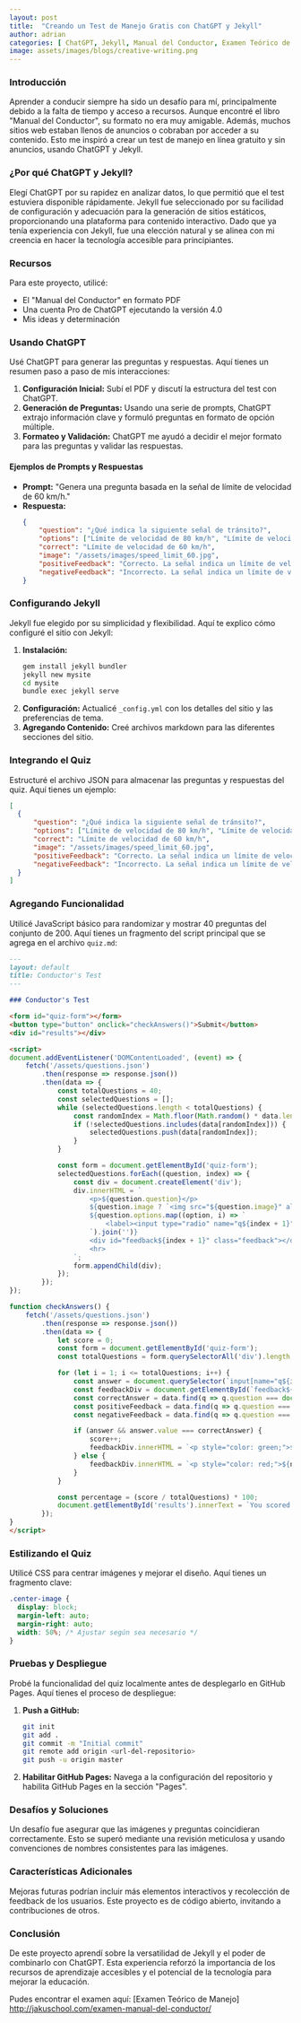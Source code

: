 ```yaml
---
layout: post
title:  "Creando un Test de Manejo Gratis con ChatGPT y Jekyll"
author: adrian
categories: [ ChatGPT, Jekyll, Manual del Conductor, Examen Teórico de Manejo ]
image: assets/images/blogs/creative-writing.png
---
```

### Introducción
Aprender a conducir siempre ha sido un desafío para mí, principalmente debido a la falta de tiempo y acceso a recursos. Aunque encontré el libro "Manual del Conductor", su formato no era muy amigable. Además, muchos sitios web estaban llenos de anuncios o cobraban por acceder a su contenido. Esto me inspiró a crear un test de manejo en línea gratuito y sin anuncios, usando ChatGPT y Jekyll.

### ¿Por qué ChatGPT y Jekyll?
Elegí ChatGPT por su rapidez en analizar datos, lo que permitió que el test estuviera disponible rápidamente. Jekyll fue seleccionado por su facilidad de configuración y adecuación para la generación de sitios estáticos, proporcionando una plataforma para contenido interactivo. Dado que ya tenía experiencia con Jekyll, fue una elección natural y se alinea con mi creencia en hacer la tecnología accesible para principiantes.

### Recursos
Para este proyecto, utilicé:
- El "Manual del Conductor" en formato PDF
- Una cuenta Pro de ChatGPT ejecutando la versión 4.0
- Mis ideas y determinación

### Usando ChatGPT
Usé ChatGPT para generar las preguntas y respuestas. Aquí tienes un resumen paso a paso de mis interacciones:

1. **Configuración Inicial:** Subí el PDF y discutí la estructura del test con ChatGPT.
2. **Generación de Preguntas:** Usando una serie de prompts, ChatGPT extrajo información clave y formuló preguntas en formato de opción múltiple.
3. **Formateo y Validación:** ChatGPT me ayudó a decidir el mejor formato para las preguntas y validar las respuestas.

#### Ejemplos de Prompts y Respuestas
- **Prompt:** "Genera una pregunta basada en la señal de límite de velocidad de 60 km/h."
- **Respuesta:**
  ```json
  {
      "question": "¿Qué indica la siguiente señal de tránsito?",
      "options": ["Límite de velocidad de 80 km/h", "Límite de velocidad de 60 km/h", "Límite de velocidad de 100 km/h"],
      "correct": "Límite de velocidad de 60 km/h",
      "image": "/assets/images/speed_limit_60.jpg",
      "positiveFeedback": "Correcto. La señal indica un límite de velocidad de 60 km/h.",
      "negativeFeedback": "Incorrecto. La señal indica un límite de velocidad de 60 km/h."
  }
  ```

### Configurando Jekyll
Jekyll fue elegido por su simplicidad y flexibilidad. Aquí te explico cómo configuré el sitio con Jekyll:

1. **Instalación:**
   ```bash
   gem install jekyll bundler
   jekyll new mysite
   cd mysite
   bundle exec jekyll serve
   ```
2. **Configuración:** Actualicé `_config.yml` con los detalles del sitio y las preferencias de tema.
3. **Agregando Contenido:** Creé archivos markdown para las diferentes secciones del sitio.

### Integrando el Quiz
Estructuré el archivo JSON para almacenar las preguntas y respuestas del quiz. Aquí tienes un ejemplo:

```json
[
  {
      "question": "¿Qué indica la siguiente señal de tránsito?",
      "options": ["Límite de velocidad de 80 km/h", "Límite de velocidad de 60 km/h", "Límite de velocidad de 100 km/h"],
      "correct": "Límite de velocidad de 60 km/h",
      "image": "/assets/images/speed_limit_60.jpg",
      "positiveFeedback": "Correcto. La señal indica un límite de velocidad de 60 km/h.",
      "negativeFeedback": "Incorrecto. La señal indica un límite de velocidad de 60 km/h."
  }
]
```

### Agregando Funcionalidad
Utilicé JavaScript básico para randomizar y mostrar 40 preguntas del conjunto de 200. Aquí tienes un fragmento del script principal que se agrega en el archivo `quiz.md`:


```markdown
---
layout: default
title: Conductor's Test
---

### Conductor's Test

<form id="quiz-form"></form>
<button type="button" onclick="checkAnswers()">Submit</button>
<div id="results"></div>

<script>
document.addEventListener('DOMContentLoaded', (event) => {
    fetch('/assets/questions.json')
        .then(response => response.json())
        .then(data => {
            const totalQuestions = 40;
            const selectedQuestions = [];
            while (selectedQuestions.length < totalQuestions) {
                const randomIndex = Math.floor(Math.random() * data.length);
                if (!selectedQuestions.includes(data[randomIndex])) {
                    selectedQuestions.push(data[randomIndex]);
                }
            }

            const form = document.getElementById('quiz-form');
            selectedQuestions.forEach((question, index) => {
                const div = document.createElement('div');
                div.innerHTML = `
                    <p>${question.question}</p>
                    ${question.image ? `<img src="${question.image}" alt="Question Image"><br>` : ''}
                    ${question.options.map((option, i) => `
                        <label><input type="radio" name="q${index + 1}" value="${option}"> ${option}</label><br>
                    `).join('')}
                    <div id="feedback${index + 1}" class="feedback"></div>
                    <hr>
                `;
                form.appendChild(div);
            });
        });
});

function checkAnswers() {
    fetch('/assets/questions.json')
        .then(response => response.json())
        .then(data => {
            let score = 0;
            const form = document.getElementById('quiz-form');
            const totalQuestions = form.querySelectorAll('div').length;

            for (let i = 1; i <= totalQuestions; i++) {
                const answer = document.querySelector(`input[name="q${i}"]:checked`);
                const feedbackDiv = document.getElementById(`feedback${i}`);
                const correctAnswer = data.find(q => q.question === document.querySelector(`p`).innerText).correct;
                const positiveFeedback = data.find(q => q.question === document.querySelector(`p`).innerText).positiveFeedback;
                const negativeFeedback = data.find(q => q.question === document.querySelector(`p`).innerText).negativeFeedback;

                if (answer && answer.value === correctAnswer) {
                    score++;
                    feedbackDiv.innerHTML = `<p style="color: green;">${positiveFeedback}</p>`;
                } else {
                    feedbackDiv.innerHTML = `<p style="color: red;">${negativeFeedback}</p>`;
                }
            }

            const percentage = (score / totalQuestions) * 100;
            document.getElementById('results').innerText = `You scored ${score} out of ${totalQuestions} (${percentage}%)`;
        });
}
</script>
```


### Estilizando el Quiz
Utilicé CSS para centrar imágenes y mejorar el diseño. Aquí tienes un fragmento clave:

```css
.center-image {
  display: block;
  margin-left: auto;
  margin-right: auto;
  width: 50%; /* Ajustar según sea necesario */
}
```

### Pruebas y Despliegue
Probé la funcionalidad del quiz localmente antes de desplegarlo en GitHub Pages. Aquí tienes el proceso de despliegue:

1. **Push a GitHub:**
   ```bash
   git init
   git add .
   git commit -m "Initial commit"
   git remote add origin <url-del-repositorio>
   git push -u origin master
   ```
2. **Habilitar GitHub Pages:** Navega a la configuración del repositorio y habilita GitHub Pages en la sección "Pages".

### Desafíos y Soluciones
Un desafío fue asegurar que las imágenes y preguntas coincidieran correctamente. Esto se superó mediante una revisión meticulosa y usando convenciones de nombres consistentes para las imágenes.

### Características Adicionales
Mejoras futuras podrían incluir más elementos interactivos y recolección de feedback de los usuarios. Este proyecto es de código abierto, invitando a contribuciones de otros.

### Conclusión
De este proyecto aprendí sobre la versatilidad de Jekyll y el poder de combinarlo con ChatGPT. Esta experiencia reforzó la importancia de los recursos de aprendizaje accesibles y el potencial de la tecnología para mejorar la educación.

Pudes encontrar el examen aquí: [Examen Teórico de Manejo] http://jakuschool.com/examen-manual-del-conductor/